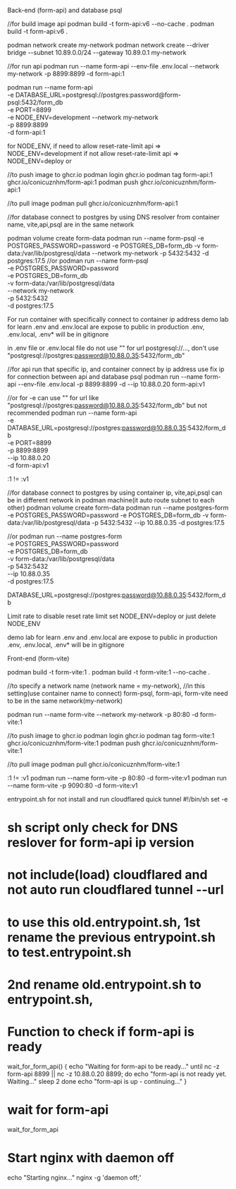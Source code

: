 Back-end (form-api)  and  database psql

//for build image api
podman build -t form-api:v6 --no-cache .
podman build -t form-api:v6 .

podman network create my-network
podman network create --driver bridge --subnet 10.89.0.0/24 --gateway 10.89.0.1 my-network

//for run api
podman run --name form-api --env-file .env.local --network my-network -p 8899:8899 -d form-api:1

podman run --name form-api \
 -e DATABASE_URL=postgresql://postgres:password@form-psql:5432/form_db \
 -e PORT=8899 \
 -e NODE_ENV=development
 --network my-network \
 -p 8899:8899 \
 -d form-api:1

for NODE_ENV, if need to allow reset-rate-limit api => NODE_ENV=development
              if not allow reset-rate-limit api     => NODE_ENV=deploy or <anything except development>  

//to push image to ghcr.io
podman login ghcr.io
podman tag form-api:1  ghcr.io/conicuznhm/form-api:1
podman push ghcr.io/conicuznhm/form-api:1

//to pull image
podman pull ghcr.io/conicuznhm/form-api:1

//for database connect to postgres by using DNS resolver from container name, vite,api,psql are in the same network

podman volume create form-data
podman run --name form-psql -e POSTGRES_PASSWORD=password -e POSTGRES_DB=form_db -v form-data:/var/lib/postgresql/data --network my-network -p 5432:5432 -d postgres:17.5
//or
podman run --name form-psql \
-e POSTGRES_PASSWORD=password \
-e POSTGRES_DB=form_db \
-v form-data:/var/lib/postgresql/data \
--network my-network \
-p 5432:5432 \
-d postgres:17.5



For run container with specifically connect to container ip address
demo lab for learn .env and .env.local are expose to public
in production .env, .env.local, .env* will be in gitignore

in .env file or .env.local file
do not use "" for url postgresql://..., don't use "postgresql://postgres:password@10.88.0.35:5432/form_db"

//for api run that specific ip, and container connect by ip address
use fix ip for connection between api and database psql
podman run --name form-api --env-file .env.local -p 8899:8899 -d --ip 10.88.0.20 form-api:v1

//or for -e can use "" for url like "postgresql://postgres:password@10.88.0.35:5432/form_db" but not recommended
podman run --name form-api \
 -e DATABASE_URL=postgresql://postgres:password@10.88.0.35:5432/form_db \
 -e PORT=8899 \
 -p 8899:8899 \
 --ip 10.88.0.20 \
 -d form-api:v1

:1 != :v1

//for database connect to postgres by using container ip, vite,api,psql can be in different network in podman machine(it auto route subnet to each other)
podman volume create form-data
podman run --name postgres-form -e POSTGRES_PASSWORD=password -e POSTGRES_DB=form_db -v form-data:/var/lib/postgresql/data -p 5432:5432 --ip 10.88.0.35 -d postgres:17.5

//or
podman run --name postgres-form \
-e POSTGRES_PASSWORD=password \
-e POSTGRES_DB=form_db \
-v form-data:/var/lib/postgresql/data \
-p 5432:5432 \
--ip 10.88.0.35 \
-d postgres:17.5




DATABASE_URL=postgresql://postgres:password@10.88.0.35:5432/form_db


Limit rate
to disable reset rate limit set NODE_ENV=deploy     or just delete NODE_ENV

demo lab for learn .env and .env.local are expose to public
in production .env, .env.local, .env* will be in gitignore



Front-end (form-vite)

podman build -t form-vite:1 .
podman build -t form-vite:1 --no-cache .

//to specify a network name  (network name = my-network), 
//in this setting(use container name to connect) form-psql, form-api, form-vite need to be in the same network(my-network) 

podman run --name form-vite --network my-network -p 80:80 -d form-vite:1

//to push image to ghcr.io
podman login ghcr.io
podman tag form-vite:1  ghcr.io/conicuznhm/form-vite:1
podman push ghcr.io/conicuznhm/form-vite:1

//to pull image
podman pull ghcr.io/conicuznhm/form-vite:1

:1 != :v1
podman run --name form-vite -p 80:80 -d form-vite:v1
podman run --name form-vite -p 9090:80 -d form-vite:v1








entrypoint.sh for not install and run cloudflared quick tunnel
#!/bin/sh
set -e
# sh script only check for DNS reslover for form-api ip version
# not include(load) cloudflared and not auto run cloudflared tunnel --url
# to use this old.entrypoint.sh, 1st rename the previous entrypoint.sh to test.entrypoint.sh 
# 2nd rename old.entrypoint.sh to entrypoint.sh,

# Function to check if form-api is ready
wait_for_form_api() {
    echo "Waiting for form-api to be ready..."
    until nc -z form-api 8899 || nc -z 10.88.0.20 8899; do
        echo "form-api is not ready yet. Waiting..."
        sleep 2
    done
    echo "form-api is up - continuing..."
}

# wait for form-api
wait_for_form_api

# Start nginx with daemon off
echo "Starting nginx..."
nginx -g 'daemon off;'